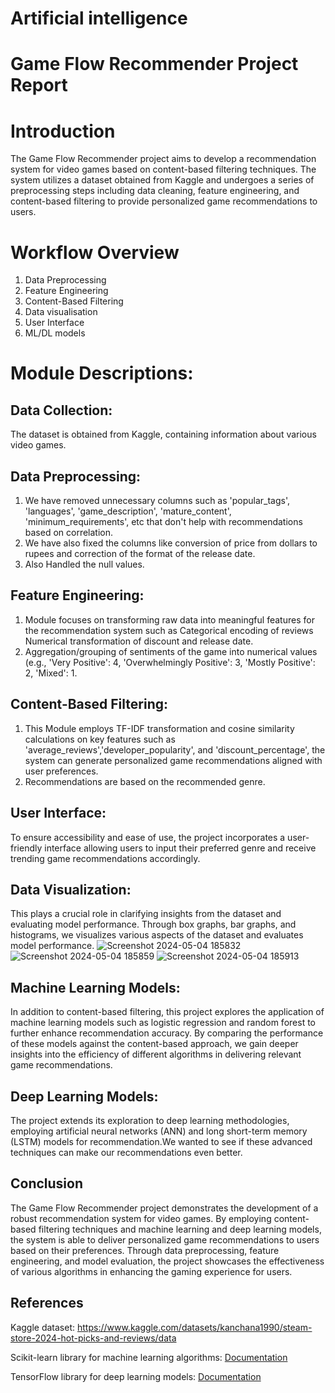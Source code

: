 # Artificial intelligence
# Game Flow Recommender Project Report

# Introduction
The Game Flow Recommender project aims to develop a recommendation system for video games based on content-based filtering techniques. The system utilizes a dataset obtained from Kaggle and undergoes a series of preprocessing steps including data cleaning, feature engineering, and content-based filtering to provide personalized game recommendations to users.

# Workflow Overview
1. Data Preprocessing
2. Feature Engineering
3. Content-Based Filtering
4. Data visualisation
5. User Interface
6. ML/DL models
   
# Module Descriptions: 

## Data Collection:
The dataset is obtained from Kaggle, containing information about various video games.

## Data Preprocessing:
1.  We have removed unnecessary columns such as 'popular_tags', 'languages', 'game_description', 'mature_content', 'minimum_requirements', etc that don't help with recommendations based on correlation.
2. We have also fixed the columns like conversion of price from dollars to rupees and correction of the format of the release date.
3. Also Handled the null values.
   
## Feature Engineering:
1. Module focuses on transforming raw data into meaningful features for the recommendation system such as Categorical encoding of reviews Numerical transformation of discount and release date.
2. Aggregation/grouping of sentiments of the game into numerical values (e.g., 'Very Positive': 4, 'Overwhelmingly Positive': 3, 'Mostly Positive': 2, 'Mixed': 1. 

## Content-Based Filtering:
1. This Module employs TF-IDF transformation and cosine similarity calculations on key features such as 'average_reviews','developer_popularity', and 'discount_percentage', the system can generate personalized game recommendations aligned with user preferences.
2. Recommendations are based on the recommended genre.

## User Interface:
To ensure accessibility and ease of use, the project incorporates a user-friendly interface allowing users to input their preferred genre and receive trending game recommendations accordingly.

## Data Visualization:
This plays a crucial role in clarifying insights from the dataset and evaluating model performance. Through box graphs, bar graphs, and histograms, we visualizes various aspects of the dataset and evaluates model performance.
![Screenshot 2024-05-04 185832](https://github.com/ZahraHussain6/Artificial_intelligence/assets/113838030/dc564d05-1343-4fb4-9372-e9e82c903874)
![Screenshot 2024-05-04 185859](https://github.com/ZahraHussain6/Artificial_intelligence/assets/113838030/0cb70d15-34de-4f3e-9318-a7130cd79587)
![Screenshot 2024-05-04 185913](https://github.com/ZahraHussain6/Artificial_intelligence/assets/113838030/80c889cf-723d-4f47-931c-d44a4c4f74c3)

## Machine Learning Models:
In addition to content-based filtering, this project explores the application of machine learning models such as logistic regression and random forest to further enhance recommendation accuracy. By comparing the performance of these models against the content-based approach, we gain deeper insights into the efficiency of different algorithms 
in delivering relevant game recommendations.

## Deep Learning Models:
The project extends its exploration to deep learning methodologies, employing artificial neural networks (ANN) and long short-term memory (LSTM) models for recommendation.We wanted to see if these advanced techniques can make our recommendations even better.

## Conclusion
The Game Flow Recommender project demonstrates the development of a robust recommendation system for video games. By employing content-based filtering techniques and machine learning and deep learning models, the system is able to deliver personalized game recommendations to users based on their preferences. Through data preprocessing, feature engineering, and model evaluation, the project showcases the effectiveness of various algorithms in enhancing the gaming experience for users.

## References
Kaggle dataset: https://www.kaggle.com/datasets/kanchana1990/steam-store-2024-hot-picks-and-reviews/data

Scikit-learn library for machine learning algorithms: [Documentation](https://scikit-learn.org/0.21/documentation.html)

TensorFlow library for deep learning models: [Documentation](https://www.tensorflow.org/api_docs)
